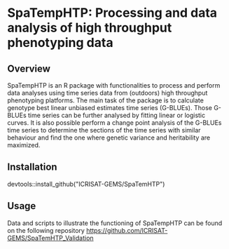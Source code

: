 SpaTempHTP: Processing and data analysis of high throughput phenotyping data
====
  
  
## Overview
  
  SpaTempHTP is an R package with functionalities to process and perform data analyses using time series data from (outdoors) high throughput phenotyping platforms. The main task of the package is to calculate genotype best linear unbiased estimates time series (G-BLUEs). Those G-BLUEs time series can be further analysed by fitting linear or logistic curves. It is also possible perform a change point analysis of the G-BLUEs time series to determine the sections of the time series with similar behaviour and find the one where genetic variance and heritability are maximized.

## Installation


devtools::install_github("ICRISAT-GEMS/SpaTemHTP")


## Usage

Data and scripts to illustrate the functioning of SpaTempHTP can be found on the following repository https://github.com/ICRISAT-GEMS/SpaTemHTP_Validation
